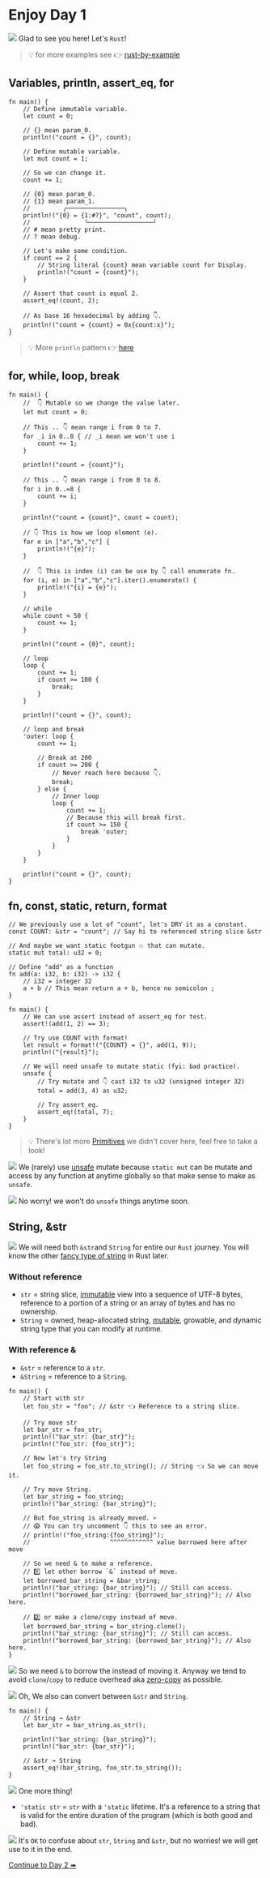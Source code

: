 # Enjoy Day 1

![](/assets/kat.png) <span class="speech-bubble">Glad to see you here! Let's `Rust`!</span>

> 💡 for more examples see 👉 [rust-by-example](https://doc.rust-lang.org/rust-by-example/index.html)

## Variables, println, assert_eq, for

```rust,editable
fn main() {
    // Define immutable variable.
    let count = 0;

    // {} mean param_0.
    println!("count = {}", count);

    // Define mutable variable.
    let mut count = 1;

    // So we can change it.
    count += 1;

    // {0} mean param_0.
    // {1} mean param_1.
    //         ╭────────────────╮
    println!("{0} = {1:#?}", "count", count);
    //               ╰──────────────────╯
    // # mean pretty print.
    // ? mean debug.

    // Let's make some condition.
    if count == 2 {
        // String literal {count} mean variable count for Display.
        println!("count = {count}");
    }

    // Assert that count is equal 2.
    assert_eq!(count, 2);

    // As base 16 hexadecimal by adding 👇.
    println!("count = {count} = 0x{count:x}");
}
```

> 💡 More `println` pattern 👉 [here](https://doc.rust-lang.org/rust-by-example/hello/print.html)

## for, while, loop, break

```rust,editable
fn main() {
    //  👇 Mutable so we change the value later.
    let mut count = 0;

    // This .. 👇 mean range i from 0 to 7.
    for _i in 0..8 { // _i mean we won't use i
        count += 1;
    }

    println!("count = {count}");

    // This .. 👇 mean range i from 0 to 8.
    for i in 0..=8 {
        count += i;
    }

    println!("count = {count}", count = count);

    // 👇 This is how we loop element (e).
    for e in ["a","b","c"] {
        println!("{e}");
    }

    //  👇 This is index (i) can be use by 👇 call enumerate fn.
    for (i, e) in ["a","b","c"].iter().enumerate() {
        println!("{i} = {e}");
    }

    // while
    while count < 50 {
        count += 1;
    }

    println!("count = {0}", count);

    // loop
    loop {
        count += 1;
        if count >= 100 {
            break;
        }
    }

    println!("count = {}", count);

    // loop and break
    'outer: loop {
        count += 1;

        // Break at 200
        if count >= 200 {
            // Never reach here because 👇.
            break;
        } else {
            // Inner loop
            loop {
                count += 1;
                // Because this will break first.
                if count >= 150 {
                    break 'outer;
                }
            }
        }
    }

    println!("count = {}", count);
}
```

## fn, const, static, return, format

```rust,editable
// We previously use a lot of "count", let's DRY it as a constant.
const COUNT: &str = "count"; // Say hi to referenced string slice &str

// And maybe we want static footgun 💥 that can mutate.
static mut total: u32 = 0;

// Define "add" as a function
fn add(a: i32, b: i32) -> i32 {
    // i32 = integer 32
    a + b // This mean return a + b, hence no semicolon ;
}

fn main() {
    // We can use assert instead of assert_eq for test.
    assert!(add(1, 2) == 3);

    // Try use COUNT with format!
    let result = format!("{COUNT} = {}", add(1, 9));
    println!("{result}");

    // We will need unsafe to mutate static (fyi: bad practice).
    unsafe {
        // Try mutate and 👇 cast i32 to u32 (unsigned integer 32)
        total = add(3, 4) as u32;

        // Try assert_eq.
        assert_eq!(total, 7);
    }
}
```

> 💡 There's lot more [Primitives](https://doc.rust-lang.org/rust-by-example/primitives.html) we didn't cover here, feel free to take a look!

![](/assets/kat.png) <span class="speech-bubble">We (rarely) use [unsafe](https://doc.rust-lang.org/book/ch19-01-unsafe-rust.html) mutate because `static mut` can be mutate and access by any function at anytime globally so that make sense to make as `unsafe`.</span>

![](/assets/duck.png) <span class="speech-bubble">No worry! we won't do `unsafe` things anytime soon.</span>

## String, &str

![](/assets/kat.png) <span class="speech-bubble">We will need both `&str`and `String` for entire our `Rust` journey.
You will know the other [fancy type of string](https://www.youtube.com/watch?v=CpvzeyzgQdw) in Rust later.</span>

### Without reference

- `str` = string slice, <u>immutable</u> view into a sequence of UTF-8 bytes, reference to a portion of a string or an array of bytes and has no ownership.
- `String` = owned, heap-allocated string, <u>mutable</u>, growable, and dynamic string type that you can modify at runtime.

### With reference &

- `&str` = reference to a `str`.
- `&String` = reference to a `String`.

```rust,editable
fn main() {
    // Start with str
    let foo_str = "foo"; // &str 👈 Reference to a string slice.

    // Try move str
    let bar_str = foo_str;
    println!("bar_str: {bar_str}");
    println!("foo_str: {foo_str}");

    // Now let's try String
    let foo_string = foo_str.to_string(); // String 👈 So we can move it.

    // Try move String.
    let bar_string = foo_string;
    println!("bar_string: {bar_string}");

    // But foo_string is already moved. 💀
    // 😱 You can try uncomment 👇 this to see an error.
    // println!("foo_string:{foo_string}");
    //                      ^^^^^^^^^^^^ value borrowed here after move

    // So we need & to make a reference.
    // 1️⃣ let other borrow `&` instead of move.
    let borrowed_bar_string = &bar_string;
    println!("bar_string: {bar_string}"); // Still can access.
    println!("borrowed_bar_string: {borrowed_bar_string}"); // Also here.

    // 2️⃣ or make a clone/copy instead of move.
    let borrowed_bar_string = bar_string.clone();
    println!("bar_string: {bar_string}"); // Still can access.
    println!("borrowed_bar_string: {borrowed_bar_string}"); // Also here.
}
```

![](/assets/kat.png) <span class="speech-bubble">So we need `&` to borrow the instead of moving it.
Anyway we tend to avoid `clone`/`copy` to reduce overhead aka [zero-copy](https://swatinem.de/blog/magic-zerocopy) as possible.</span>

![](/assets/duck.png) <span class="speech-bubble">Oh, We also can convert between `&str` and `String`.</span>

```rust,editable
fn main() {
    // String → &str
    let bar_str = bar_string.as_str();

    println!("bar_string: {bar_string}");
    println!("bar_str: {bar_str}");

    // &str → String
    assert_eq!(bar_string, foo_str.to_string());
}
```

![](/assets/kat.png) <span class="speech-bubble">One more thing!</span>

- `'static str` = `str` with a `'static` lifetime. It's a reference to a string that is valid for the entire duration of the program (which is both good and bad).

![](/assets/duck.png) <span class="speech-bubble">It's `OK` to confuse about `str`, `String` and `&str`, but no worries! we will get use to it in the end.</span>

[Continue to Day 2 ➠](./enjoy2.md)
